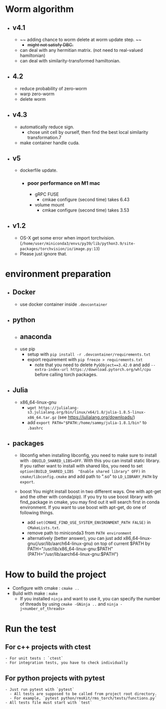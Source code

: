 # Worm algorithm

- ## v4.1 
  - ~~ adding chance to worm delete at worm update step. ~~
    - ~~might not satisfy DBC.~~
  - can deal with any hermitian matrix. (not need to real-valued hamiltonian)
  - can deal with similarity-transformed hamiltonian.

- ## 4.2
  - reduce probability of zero-worm
  - warp zero-worm
  - delete worm

- ## v4.3
  - automatically reduce sign.
    - chose unit cell by ourself, then find the best local similarity transformation.7
  - make container handle cuda.

- ## v5
  - dockerfile update.
    - ### poor performance on M1 mac
      - gRPC FUSE 
        - cmkae configure (second time) takes 6.43
      - volume mount
        - cmkae configure (second time) takes 3.53
      

- ## v1.2
  - OS-X get some error when import torchvision. (`/home/user/miniconda3/envs/py39/lib/python3.9/site-packages/torchvision/io/image.py:13`)
  - Please just ignore that.


# environment preparation

- ## Docker
  - use docker container inside `.devcontainer`

- ## python
  - anaconda
    -
  - use pip
    - setup with `pip install -r .devcontainer/requirements.txt`
    - export requirement with `pip freeze > requirements.txt`
      - note that you need to delete `PyGObject==3.42.0` and add `--extra-index-url https://download.pytorch.org/whl/cpu` before calling torch packages.

- ## Julia
  - x86_64-linux-gnu
    - `wget https://julialang-s3.julialang.org/bin/linux/x64/1.8/julia-1.8.5-linux-x86_64.tar.gz` (see https://julialang.org/downloads/)
    - add `export PATH="$PATH:/home/sammy/julia-1.8.1/bin"` to `.bashrc`


- ## packages
  - libconfig
    when installing libconfig, you need to make sure to install with `-DBUILD_SHARED_LIBS=OFF`. With this you can install static library. If you rather want to install with shared libs, you need to set `option(BUILD_SHARED_LIBS  "Enable shared library" OFF)` in `cmake/libconfig.cmake` and add path to ".so" to `LD_LIBRARY_PATH` by `export`.

  - boost
    You might install boost in two different ways. One with apt-get and the other with conda(pip). If you try to use boost library with find_package in cmake, you may find out it will search first in conda environment. If you want to use boost with apt-get, do one of following things.
    - add `set(CMAKE_FIND_USE_SYSTEM_ENVIRONMENT_PATH FALSE)` in `CMakeLists.txt`. 
    - remove path to miniconda3 from `PATH environment`
    - alternatively (better answer), you can just add x86_64-linux-gnu(/usr/lib/aarch64-linux-gnu) on top of current $PATH by PATH="/usr/lib/x86_64-linux-gnu:$PATH"(PATH="/usr/lib/aarch64-linux-gnu:$PATH")



# How to build the project

- Configure with cmake : `cmake ..`
- Build with make : `make`
  - If you installed `ninja` and want to use it, you can specify the number of threads by using `cmake -GNinja ..` and `ninja -j<number_of_threads>`

# Run the test 
  ## For c++ projects with ctest
    - For unit tests : `ctest`
    - For integration tests, you have to check individually

  ## For python projects with pytest
    - Just run pytest with `pytest` 
      - All tests are supposed to be called from project root directory.
      - For example, `pytest python/rmsKit/rms_torch/tests/functions.py`
    - All tests file must start with `test` 


